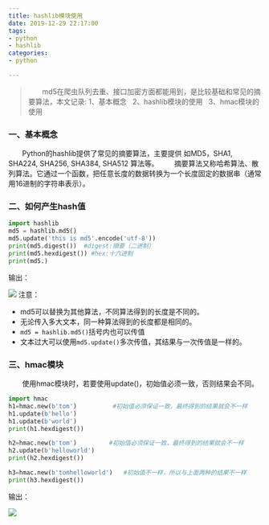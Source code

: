 ```yaml
---
title: hashlib模块使用
date: 2019-12-29 22:17:00
tags:
- python
- hashlib
categories:
- python

---
```

> &#160; &#160; &#160; &#160;md5在爬虫队列去重、接口加密方面都能用到，是比较基础和常见的摘要算法，本文记录:
> 1、基本概念&#160; &#160;2、hashlib模块的使用&#160; &#160;3、hmac模块的使用
<!--more-->
### 一、基本概念
&#160; &#160; &#160; &#160;Python的hashlib提供了常见的摘要算法，主要提供 如MD5，SHA1, SHA224, SHA256, SHA384, SHA512 算法等。
&#160; &#160; &#160; &#160;摘要算法又称哈希算法、散列算法。它通过一个函数，把任意长度的数据转换为一个长度固定的数据串（通常用16进制的字符串表示）。

### 二、如何产生hash值
```Python
import hashlib
md5 = hashlib.md5()
md5.update('this is md5'.encode('utf-8'))
print(md5.digest())  #digest:摘要（二进制）
print(md5.hexdigest()) #hex:十六进制
print(md5.)
```
输出： 

![](/python-hashlib/1.png)
注意：

- md5可以替换为其他算法，不同算法得到的长度是不同的。
- 无论传入多大文本，同一种算法得到的长度都是相同的。
- `md5 = hashlib.md5()`括号内也可以传值
- 文本过大可以使用`md5.update()`多次传值，其结果与一次传值是一样的。

### 三、hmac模块
&#160; &#160; &#160; &#160;使用hmac模块时，若要使用update()，初始值必须一致，否则结果会不同。
```Python
import hmac
h1=hmac.new(b'tom')          #初始值必须保证一致，最终得到的结果就会不一样
h1.update(b'hello')
h1.update(b'world')
print(h1.hexdigest())

h2=hmac.new(b'tom')         #初始值必须保证一致，最终得到的结果就会不一样
h2.update(b'helloworld')
print(h2.hexdigest())

h3=hmac.new(b'tomhelloworld')   #初始值不一样，所以与上面两种的结果不一样
print(h3.hexdigest())
```
输出：

![](/python-hashlib/1.png)

